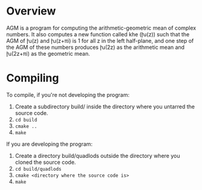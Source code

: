 # Overview
AGM is a program for computing the arithmetic-geometric mean of complex numbers. It also computes a new function called khe (խ(z)) such that the AGM of խ(z) and խ(z+πi) is 1 for all z in the left half-plane, and one step of the AGM of these numbers produces խ(2z) as the arithmetic mean and խ(2z+πi) as the geometric mean.

# Compiling
To compile, if you're not developing the program:

1. Create a subdirectory build/ inside the directory where you untarred the source code.
2. `cd build`
3. `cmake ..`
4. `make`

If you are developing the program:

1. Create a directory build/quadlods outside the directory where you cloned the source code.
2. `cd build/quadlods`
3. `cmake <directory where the source code is>`
4. `make`
